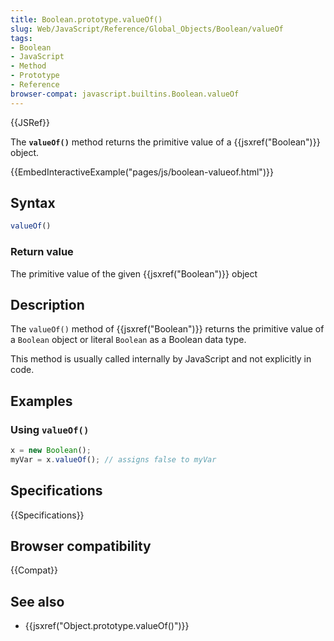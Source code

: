 ```yaml
---
title: Boolean.prototype.valueOf()
slug: Web/JavaScript/Reference/Global_Objects/Boolean/valueOf
tags:
- Boolean
- JavaScript
- Method
- Prototype
- Reference
browser-compat: javascript.builtins.Boolean.valueOf
---
```

{{JSRef}}

The **`valueOf()`** method returns the primitive value of a
{{jsxref("Boolean")}} object.

{{EmbedInteractiveExample("pages/js/boolean-valueof.html")}}

## Syntax

```js
valueOf()
```

### Return value

The primitive value of the given {{jsxref("Boolean")}} object

## Description

The `valueOf()` method of {{jsxref("Boolean")}} returns the primitive
value of a `Boolean` object or literal `Boolean` as a Boolean data type.

This method is usually called internally by JavaScript and not explicitly in
code.

## Examples

### Using `valueOf()`

```js
x = new Boolean();
myVar = x.valueOf(); // assigns false to myVar
```

## Specifications

{{Specifications}}

## Browser compatibility

{{Compat}}

## See also

*   {{jsxref("Object.prototype.valueOf()")}}

